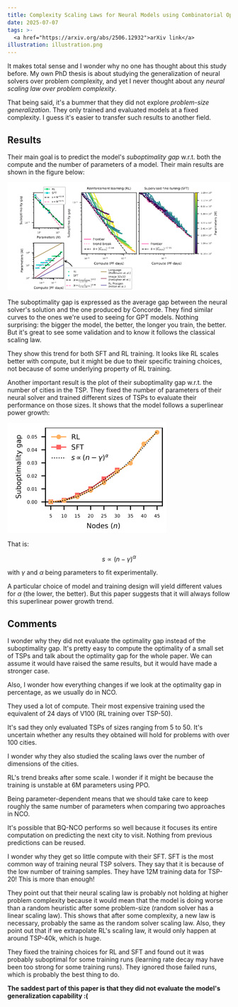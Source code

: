 ```yaml
---
title: Complexity Scaling Laws for Neural Models using Combinatorial Optimization
date: 2025-07-07
tags: >-
  <a href="https://arxiv.org/abs/2506.12932">arXiv link</a>
illustration: illustration.png
---
```


It makes total sense and I wonder why no one has thought about this study before. My own PhD thesis
is about studying the generalization of neural solvers over problem complexity, and yet I never
thought about any *neural scaling law over problem complexity*.

That being said, it's a bummer that they did not explore *problem-size generalization*. They only
trained and evaluated models at a fixed complexity. I guess it's easier to transfer such results to
another field.

## Results

Their main goal is to predict the model's *suboptimality gap* w.r.t. both the compute and the number
of parameters of a model. Their main results are shown in the figure below:

![Scaling laws](scaling-laws.png)

The suboptimality gap is expressed as the average gap between the neural solver's solution and the
one produced by Concorde. They find similar curves to the ones we're used to seeing for GPT models.
Nothing surprising: the bigger the model, the better, the longer you train, the better. But it's
great to see some validation and to know it follows the classical scaling law.

They show this trend for both SFT and RL training. It looks like RL scales better with compute, but
it might be due to their specific training choices, not because of some underlying property of RL
training.

Another important result is the plot of their suboptimality gap w.r.t. the number of cities in the
TSP. They fixed the number of parameters of their neural solver and trained different sizes of TSPs
to evaluate their performance on those sizes. It shows that the model follows a superlinear power
growth:

![Superlinear Power Growth of a Fixed-size Neural Solver](superlinear-power-growth.png)

That is:

$$
s \propto (n - \gamma)^{\alpha}
$$

with $\gamma$ and $\alpha$ being parameters to fit experimentally.

A particular choice of model and training design will yield different values for $\alpha$ (the
lower, the better). But this paper suggests that it will always follow this superlinear power growth
trend.

## Comments

I wonder why they did not evaluate the optimality gap instead of the suboptimality gap. It's pretty
easy to compute the optimality of a small set of TSPs and talk about the optimality gap for the
whole paper. We can assume it would have raised the same results, but it would have made a stronger
case.

Also, I wonder how everything changes if we look at the optimality gap in percentage, as we usually
do in NCO.

They used a lot of compute. Their most expensive training used the equivalent of 24 days of V100 (RL
training over TSP-50).

It's sad they only evaluated TSPs of sizes ranging from 5 to 50. It's uncertain whether any results
they obtained will hold for problems with over 100 cities.

I wonder why they also studied the scaling laws over the number of dimensions of the cities.

RL's trend breaks after some scale. I wonder if it might be because the training is unstable at 6M
parameters using PPO.

Being parameter-dependent means that we should take care to keep roughly the same number of
parameters when comparing two approaches in NCO.

It's possible that BQ-NCO performs so well because it focuses its entire computation on predicting
the next city to visit. Nothing from previous predictions can be reused.

I wonder why they get so little compute with their SFT. SFT is the most common way of training
neural TSP solvers. They say that it is because of the low number of training samples. They have 12M
training data for TSP-20! This is more than enough!

They point out that their neural scaling law is probably not holding at higher problem complexity
because it would mean that the model is doing worse than a random heuristic after some problem-size
(random solver has a linear scaling law). This shows that after some complexity, a new law is
necessary, probably the same as the random solver scaling law. Also, they point out that if we
extrapolate RL's scaling law, it would only happen at around TSP-40k, which is huge.

They fixed the training choices for RL and SFT and found out it was probably suboptimal for some
training runs (learning rate decay may have been too strong for some training runs). They ignored
those failed runs, which is probably the best thing to do.

**The saddest part of this paper is that they did not evaluate the model's generalization capability :(**

[paper]: https://arxiv.org/abs/2506.12932

